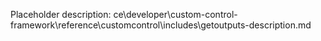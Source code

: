 Placeholder description: ce\developer\custom-control-framework\reference\customcontrol\includes\getoutputs-description.md
